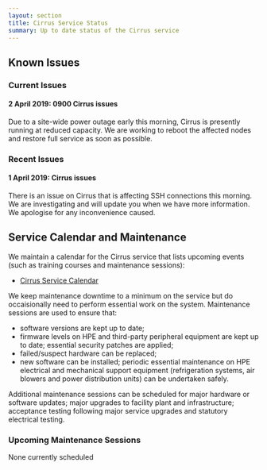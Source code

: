 ```yaml
---
layout: section
title: Cirrus Service Status
summary: Up to date status of the Cirrus service
---
```


## Known Issues

### Current Issues

#### 2 April 2019: 0900 Cirrus issues ####

Due to a site-wide power outage early this morning, Cirrus is presently running at reduced capacity.  We are working to reboot the affected nodes and restore full service as soon as possible.

### Recent Issues
#### 1 April 2019: Cirrus issues ####

There is an issue on Cirrus that is affecting SSH connections this morning.
We are investigating and will update you when we have more information. 
We apologise for any inconvenience caused.

## Service Calendar and Maintenance

We maintain a calendar for the Cirrus service that lists upcoming events (such
as training courses and maintenance sessions):

- [Cirrus Service Calendar](calendar.html)

We keep maintenance downtime to a minimum on the service but do occaisionally
need to perform essential work on the system. Maintenance sessions are used to 
ensure that:

* software versions are kept up to date;
* firmware levels on HPE and third-party peripheral equipment are kept up to date;
essential security patches are applied;
* failed/suspect hardware can be replaced;
* new software can be installed;
periodic essential maintenance on HPE electrical and mechanical support equipment (refrigeration systems, air blowers and power distribution units) can be undertaken safely.

Additional maintenance sessions can be scheduled for major hardware or software updates; major upgrades to facility plant and infrastructure; acceptance testing following major service upgrades and statutory electrical testing.

### Upcoming Maintenance Sessions

None currently scheduled




